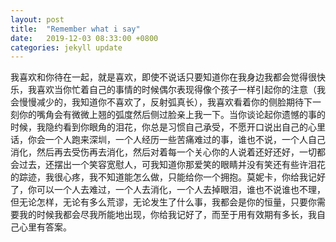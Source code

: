 ```yaml
---
layout: post
title:  "Remember what i say"
date:   2019-12-03 08:33:00 +0800
categories: jekyll update
---
```


我喜欢和你待在一起，就是喜欢，即使不说话只要知道你在我身边我都会觉得很快乐，我喜欢当你忙着自己的事情的时候偶尔表现得像个孩子一样引起你的注意（我会慢慢减少的，我知道你不喜欢了，反射弧真长），我喜欢看着你的侧脸期待下一刻你的嘴角会有微微上翘的弧度然后侧过脸亲上我一下。当你谈论起你遗憾的事的时候，我隐约看到你眼角的泪花，你总是习惯自己承受，不愿开口说出自己的心里话，你会一个人跑来深圳，一个人经历一些苦痛难过的事，谁也不说，一个人自己消化，然后再去受伤再去消化，然后对着每一个关心你的人说着还好还好，一切都会过去，还摆出一个笑容宽慰人，可我知道你那爱笑的眼睛并没有笑还有些许泪花的踪迹，我很心疼，我不知道能怎么做，只能给你一个拥抱。莫妮卡，你给我记好了，你可以一个人去难过，一个人去消化，一个人去掉眼泪，谁也不说谁也不理，但无论怎样，无论有多么荒谬，无论发生了什么事，我都会是你的恒量，只要你需要我的时候我都会尽我所能地出现，你给我记好了，而至于用有效期有多长，我自己心里有答案。